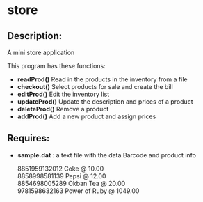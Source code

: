 store
=====

Description:
------------

A mini store application

This program has these functions:

* **readProd()** Read in the products in the inventory from a file
* **checkout()** Select products for sale and create the bill
* **editProd()** Edit the inventory list
* **updateProd()** Update the description and prices of a product
* **deleteProd()** Remove a product
* **addProd()** Add a new product and assign prices

Requires:
---------

* **sample.dat** : a text file with the data Barcode and product info

    8851959132012 Coke @ 10.00  
    8858998581139 Pepsi @ 12.00  
    8854698005289 Okban Tea @ 20.00  
    9781598632163 Power of Ruby @ 1049.00  
    
